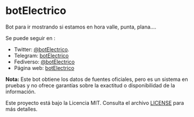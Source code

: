 # botElectrico
Bot para ir mostrando si estamos en hora valle, punta, plana....

Se puede seguir en :
* Twitter: [@botElectrico](https://twitter.com/botElectrico).
* Telegram: [botElectrico](https://t.me/botElectrico)
* Fediverso: [@botElectrico](https://botsin.space/@botElectrico)
* Página web: [botElectrico](https://botElectrico.elmundoesimperfecto.com/)

**Nota:** Este bot obtiene los datos de fuentes oficiales, pero es un sistema en pruebas y no ofrece garantías sobre la exactitud o disponibilidad de la información.

Este proyecto está bajo la Licencia MIT. Consulta el archivo [LICENSE](LICENSE) para más detalles.
